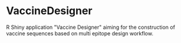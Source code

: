 # VaccineDesigner
R Shiny application "Vaccine Designer" aiming for the construction of vaccine sequences  based on multi epitope design workflow.

